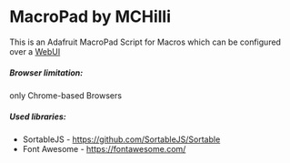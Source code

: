 # MacroPad by MCHilli

This is an Adafruit MacroPad Script for Macros which can be configured over a <a href="https://mchilli.github.io/macropad/" target="_blank">WebUI</a>

##### Browser limitation:

only Chrome-based Browsers

##### Used libraries:

-   SortableJS - https://github.com/SortableJS/Sortable
-   Font Awesome - https://fontawesome.com/
